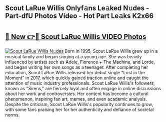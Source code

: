 ## Scout LaRue Willis Onlyf𝚊ns Le𝚊ked N𝚞des - Part-dfU Photos Video - Hot Part Le𝚊ks K2x66

# <h2><a href="http://ac13376.deff.icu/?id=Scout+LaRue+Willis">🔗 New 👉🔴 Scout LaRue Willis VIDEO Photos</a></h2>

[![Scout LaRue Willis N𝚞des](https://i.imgur.com/rIISA9y.gif)](http://ac13376.deff.icu/?id=Scout+LaRue+Willis)
Born in 1995, Scout LaRue Willis grew up in a musical family and began singing at a young age. She was heavily influenced by artists such as Adele, Florence + The Machine, and Lorde, and began writing her own songs as a teenager. After completing her education, Scout LaRue Willis released her debut single "Lost in the Moment" in 2017, which quickly gained traction online and caught the attention of music industry professionals. Scout LaRue Willis's followers, known as "Sirens," are fiercely loyal and often engage in online discussions about her work and controversies. Her content has become a cultural phenomenon, inspiring fan art, memes, and even academic analysis. Despite the criticism, Scout LaRue Willis's popularity continues to grow, with some fans praising her for her authenticity and defiance of societal norms.
